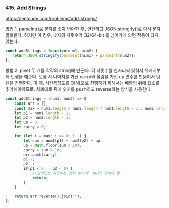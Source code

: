 ### 415. Add Strings
https://leetcode.com/problems/add-strings/

방법 1.
parseInt()로 문자를 숫자 변환한 후, 연산하고 JSON.stringify()로 다시 문자열화한다.
하지만 이 경우, 숫자의 자릿수가 32/64-bit 를 넘어가게 되면 적용이 되지 않는다.
```js
const addStrings = function(num1, num2) {
   return JSON.stringify(parseInt(num1) + parseInt(num2));
};
```

방법 2.
pivot 두 개를 각각의 string에 만든다.
각 자릿수를 한자리씩 맞춰서 뒤에서부터 덧셈을 해준다.
덧셈 시 나머지를 가진 carry와 올림을 가진 up 변수를 만들어서 덧셈을 진행한다.
이 때, 시간복잡도를 O(N)으로 진행하기 위해서는 배열의 뒤에 요소를 추가해야하므로, 차례대로 뒤에 숫자를 push하고 reverse하는 방식을 사용한다.
```js
const addStrings = (num1, num2) => {
    const arr = [];
    const max = num1.length > num2.length ? num1.length - 1 : num2.length - 1;
    let p1 = num1.length - 1;
    let p2 = num2.length - 1;
    let up = 0;
    let carry = 0;

    for (let i = max; i >= 0; i--) {
        let sum = num1[p1] + num2[p2] + up;
        up = Math.floor(sum / 10);
        carry = sum % 10;
        arr.push(carry);
        p1--;
        p2--;
        if(p1 < 0 || p2 < 0) {
            //남아있는 자릿수는 전부 arr에  push 되어야 함.
            return;
        }
    }

    return arr.reverse().join("");
};
```